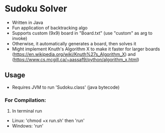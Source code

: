 # Sudoku Solver
- Written in Java
- Fun application of backtracking algo
- Supports custom (9x9) board in "Board.txt" (use "custom" as arg to invoke)
- Otherwise, it automatically generates a board, then solves it
- Might implement Knuth's Algorithm X to make it faster for larger boards (https://en.wikipedia.org/wiki/Knuth%27s_Algorithm_X) and (https://www.cs.mcgill.ca/~aassaf9/python/algorithm_x.html)

## Usage
- Requires JVM to run 'Sudoku.class' (java bytecode)
### For Compilation:
1. In terminal run
- Linux: 'chmod +x run.sh' then 'run'
- Windows: 'run' 
